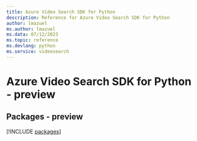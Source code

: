 ```yaml
---
title: Azure Video Search SDK for Python
description: Reference for Azure Video Search SDK for Python
author: lmazuel
ms.author: lmazuel
ms.data: 07/12/2023
ms.topic: reference
ms.devlang: python
ms.service: videosearch
---
```

# Azure Video Search SDK for Python - preview
## Packages - preview
[!INCLUDE [packages](video-search-index.md)]